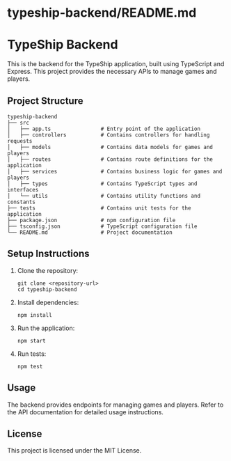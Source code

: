 # typeship-backend/README.md

# TypeShip Backend

This is the backend for the TypeShip application, built using TypeScript and Express. This project provides the necessary APIs to manage games and players.

## Project Structure

```
typeship-backend
├── src
│   ├── app.ts                # Entry point of the application
│   ├── controllers           # Contains controllers for handling requests
│   ├── models                # Contains data models for games and players
│   ├── routes                # Contains route definitions for the application
│   ├── services              # Contains business logic for games and players
│   ├── types                 # Contains TypeScript types and interfaces
│   └── utils                 # Contains utility functions and constants
├── tests                     # Contains unit tests for the application
├── package.json              # npm configuration file
├── tsconfig.json             # TypeScript configuration file
└── README.md                 # Project documentation
```

## Setup Instructions

1. Clone the repository:
   ```
   git clone <repository-url>
   cd typeship-backend
   ```

2. Install dependencies:
   ```
   npm install
   ```

3. Run the application:
   ```
   npm start
   ```

4. Run tests:
   ```
   npm test
   ```

## Usage

The backend provides endpoints for managing games and players. Refer to the API documentation for detailed usage instructions.

## License

This project is licensed under the MIT License.